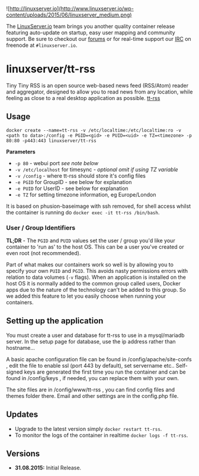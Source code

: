 ![http://linuxserver.io](http://www.linuxserver.io/wp-content/uploads/2015/06/linuxserver_medium.png)

The [LinuxServer.io](http://linuxserver.io) team brings you another quality container release featuring auto-update on startup, easy user mapping and community support. Be sure to checkout our [forums](http://forum.linuxserver.io) or for real-time support our [IRC](http://www.linuxserver.io/index.php/irc/) on freenode at `#linuxserver.io`.

# linuxserver/tt-rss

Tiny Tiny RSS is an open source web-based news feed (RSS/Atom) reader and aggregator, designed to allow you to read news from any location, while feeling as close to a real desktop application as possible. [tt-rss](https://tt-rss.org/gitlab/fox/tt-rss/wikis/home)

## Usage

```
docker create --name=tt-rss -v /etc/localtime:/etc/localtime:ro -v <path to data>:/config -e PGID=<gid> -e PUID=<uid> -e TZ=<timezone> -p 80:80 -p443:443 linuxserver/tt-rss
```

**Parameters**

* `-p 80` - webui port *see note below*
* `-v /etc/localhost` for timesync - *optional* *omit if using TZ variable*
* `-v /config` - where tt-rss should store it's config files
* `-e PGID` for GroupID - see below for explanation
* `-e PUID` for UserID - see below for explanation
* `-e TZ` for setting timezone information, eg Europe/London 

It is based on phusion-baseimage with ssh removed, for shell access whilst the container is running do `docker exec -it tt-rss /bin/bash`.

### User / Group Identifiers

**TL;DR** - The `PGID` and `PUID` values set the user / group you'd like your container to 'run as' to the host OS. This can be a user you've created or even root (not recommended).

Part of what makes our containers work so well is by allowing you to specify your own `PUID` and `PGID`. This avoids nasty permissions errors with relation to data volumes (`-v` flags). When an application is installed on the host OS it is normally added to the common group called users, Docker apps due to the nature of the technology can't be added to this group. So we added this feature to let you easily choose when running your containers.

## Setting up the application 

You must create a user and database for tt-rss to use in a mysql/mariadb server. In the setup page for database, use the ip address rather than hostname...

A basic apache configuration file can be found in /config/apache/site-confs , edit the file to enable ssl (port 443 by default), set servername etc.. Self-signed keys are generated the first time you run the container and can be found in /config/keys , if needed, you can replace them with your own.

The site files are in /config/www/tt-rss , you can find config files and themes folder there. Email and other settings are in the config.php file.


## Updates

* Upgrade to the latest version simply `docker restart tt-rss`.
* To monitor the logs of the container in realtime `docker logs -f tt-rss`.



## Versions

+ **31.08.2015:** Initial Release. 
